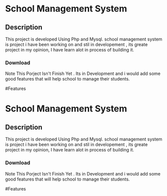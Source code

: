 # School Management System 

## Description
This project is developed Using Php and Mysql.
school management system is project i have been working on and stil in developement , its greate project in my opinion, I have learn alot in process of building it.

### Download 
Note This Porject Isn't Finish Yet .
Its in Development and i would add some good features that will help school to manage their students.


#Features
# School Management System 

## Description
This project is developed Using Php and Mysql.
school management system is project i have been working on and stil in developement , its greate project in my opinion, I have learn alot in process of building it.

### Download 
Note This Porject Isn't Finish Yet .
Its in Development and i would add some good features that will help school to manage their students.


#Features
